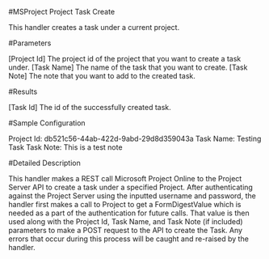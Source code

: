 #MSProject Project Task Create 

  This handler creates a task under a current project.

#Parameters

[Project Id]
  The project id of the project that you want to create a task under.
[Task Name]
  The name of the task that you want to create.
[Task Note]
  The note that you want to add to the created task.

#Results

[Task Id]
  The id of the successfully created task.

#Sample Configuration

Project Id:                   db521c56-44ab-422d-9abd-29d8d359043a
Task Name:                    Testing Task
Task Note:                    This is a test note

#Detailed Description

This handler makes a REST call Microsoft Project Online to the Project Server
API to create a task under a specified Project. After authenticating against 
the Project Server using the inputted username and password, the handler first 
makes a call to Project to get a FormDigestValue which is needed as a part of the 
authentication for future calls. That value is then used along with the Project 
Id, Task Name, and Task Note (if included) parameters to make a POST request to 
the API to create the Task. Any errors that occur during this process will be 
caught and re-raised by the handler.
